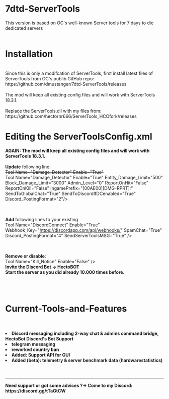 # 7dtd-ServerTools
This version is based on OC's well-known Server tools for 7 days to die dedicated servers<br>
<br>
# Installation
<br>
Since this is only a modifcation of ServerTools, first install latest files of ServerTools from OC's publib GitHub repo: https://github.com/dmustanger/7dtd-ServerTools/releases <br>
<br>The mod will keep all existing config files and will work with ServerTools 18.3.1.<br>
<br>
Replace the ServerTools.dll with my files from:
https://github.com/hectornr666/ServerTools_HCOfork/releases
<br>
<h1>Editing the ServerToolsConfig.xml</h1>
<b>AGAIN: The mod will keep all existing config files and will work with ServerTools 18.3.1.</b>
<br><br><b>Update</b> following line:
<br><s>Tool Name="Damage_Detector" Enable="True"</s><br>
Tool Name="Damage_Detector" Enable="True" Entity_Damage_Limit="500" Block_Damage_Limit="3000" Admin_Level="0" ReportOnHit="False" ReportOnKill="False" IngamePrefix="[00AE00][DMG-RPRT]:" SendToGlobalChat="True" SendToDiscordIfDCenabled="True" Discord_PostingFormat="2"/>

<br><br><b>Add</b> following lines to your existing 
<br>
Tool Name="DiscordConnect" Enable="True" Webhook_Key="https://discordapp.com/api/webhooks/<KEY>" SpamChat="True" Discord_PostingFormat="4" SendServerToolsMSG="True" />

<br><br><b>Remove or disable</b>:
<br>Tool Name="Kill_Notice" Enable="False" />
<br>
<b><a href="https://discordapp.com/oauth2/authorize?client_id=372686901972303872&permissions=0&scope=bot">Invite the Discord Bot -> HectoBOT</a>
<br>
Start the server as you did already 10.000 times before.<br>
<br>
<br>
<br>
# Current-Tools-and-Features
<br>
<br>
<li>Discord messaging including 2-way chat & admins command bridge, HectoBot Discord's Bot Support<br>
<li>telegram messaging<br>
<li>reworked country ban<br>
<li>Added: Support API for GUI<br>
<li>Added (beta): telemetry & server benchmark data (hardwarestatistics)<br>
<br> 
<br>
<hr>
 Need support or got some advices ?-> Come to my Discord: https://discord.gg/tTaGtCW
